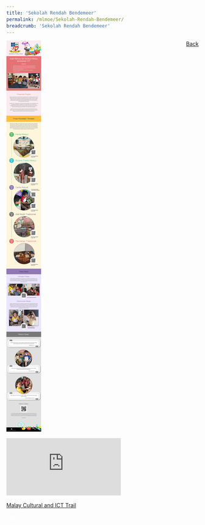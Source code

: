 ```yaml
---
title: 'Sekolah Rendah Bendemeer'
permalink: /mlmoe/Sekolah-Rendah-Bendemeer/
breadcrumb: 'Sekolah Rendah Bendemeer'
---
```

<a href="/gallery/pameran- bahasa- melayu-malay-language-exhibitions-d/schools/" style="float:right;">Back</a>
 <img src="/images/BendemeerPri-ML.jpg"> <br/>
<div class="video-container">
  <iframe src="https://www.youtube.com/embed/Kp_2W6MDV-w" frameborder="0" allow="accelerometer; autoplay; encrypted-media; gyroscope; picture-in-picture" allowfullscreen></iframe></div>

  <a href="/mlmoe/Bendemeer Attachment - Malay Language & Cultural ICT Trail - EL version.pdf">Malay Cultural and ICT Trail</a>
<div class="btntop"><a href="#top" style="text-decoration:none;"><span style="color:white"><b>Top</b></span></a></div>
